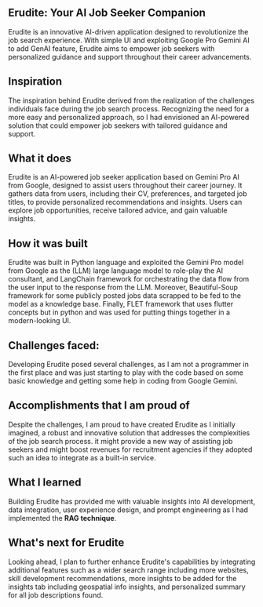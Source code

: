## Erudite: Your AI Job Seeker Companion

Erudite is an innovative AI-driven application designed to revolutionize the job search experience. With simple UI and exploiting Google Pro Gemini AI  to add GenAI feature, Erudite aims to empower job seekers with personalized guidance and support throughout their career advancements.


## Inspiration

The inspiration behind Erudite derived from the realization of the challenges individuals face during the job search process. Recognizing the need for a more easy and personalized approach, so I had envisioned an AI-powered solution that could empower job seekers with tailored guidance and support.

## What it does

Erudite is an AI-powered job seeker application based on Gemini Pro AI from Google, designed to assist users throughout their career journey. It gathers data from users, including their CV, preferences, and targeted job titles, to provide personalized recommendations and insights. Users can explore job opportunities, receive tailored advice, and gain valuable insights.

## How it was built

Erudite was built in Python language and exploited the Gemini Pro model from Google as the (LLM) large language model to role-play the AI consultant, and LangChain framework for orchestrating the data flow from the user input to the response from the LLM. Moreover, Beautiful-Soup framework for some publicly posted jobs data scrapped to be fed to the model as a knowledge base. Finally, FLET framework that uses flutter concepts but in python and was used for putting things together in a modern-looking UI.

## Challenges faced:

Developing Erudite posed several challenges, as I am not a programmer in the first place and was just starting to play with the code based on some basic knowledge and getting some help in coding from Google Gemini.

## Accomplishments that I am proud of

Despite the challenges, I am proud to have created Erudite as I initially imagined, a robust and innovative solution that addresses the complexities of the job search process. it might provide a new way of assisting job seekers and might boost revenues for recruitment agencies if they adopted such an idea to integrate as a built-in service.

## What I learned

Building Erudite has provided me with valuable insights into AI development, data integration, user experience design, and prompt engineering as I had implemented the **RAG technique**.

## What's next for Erudite

Looking ahead, I plan to further enhance Erudite's capabilities by integrating additional features such as a wider search range including more websites, skill development recommendations, more insights to be added for the insights tab including geospatial info insights, and personalized summary for all job descriptions found.
